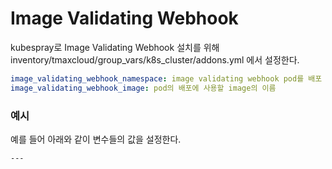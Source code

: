 # Image Validating Webhook

kubespray로 Image Validating Webhook 설치를 위해 inventory/tmaxcloud/group_vars/k8s_cluster/addons.yml 에서 설정한다.

```yml
image_validating_webhook_namespace: image validating webhook pod를 배포 할 namespace의 이름
image_validating_webhook_image: pod의 배포에 사용할 image의 이름
```

### 예시

예를 들어 아래와 같이 변수들의 값을 설정한다.

```bash
---

```
